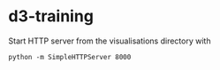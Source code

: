 d3-training
===========

Start HTTP server from the visualisations directory with 
```
python -m SimpleHTTPServer 8000
```

